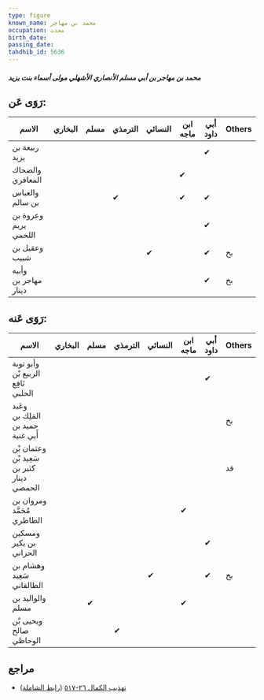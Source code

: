 ```yaml
---
type: figure
known_name: محمد بن مهاجر
occupation: محدث
birth_date:
passing_date:
tahdhib_id: 5636
---
```

##### محمد بن مهاجر بن أبي مسلم الأنصاري الأشهلي مولى أسماء بنت يزيد

## رَوَى عَن:
| الاسم                | البخاري | مسلم | الترمذي | النسائي | ابن ماجه | أبي داود | Others |
| -------------------- | ------- | ---- | ------- | ------- | -------- | -------- | ------ |
| ربيعة بن يزيد        |         |      |         |         |          | ✔        |        |
| والضحاك المعافري     |         |      |         |         | ✔        |          |        |
| والعباس بن سالم      |         |      | ✔       |         | ✔        | ✔        |        |
| وعروة بن يريم اللخمي |         |      |         |         |          | ✔        |        |
| وعقيل بن شبيب        |         |      |         | ✔       |          | ✔        | بخ     |
| وأبيه مهاجر بن دينار |         |      |         |         |          | ✔        | بخ     |
## رَوَى عَنه:
| الاسم                                      | البخاري | مسلم | الترمذي | النسائي | ابن ماجه | أبي داود | Others |
| ------------------------------------------ | ------- | ---- | ------- | ------- | -------- | -------- | ------ |
| وأبو توبة الربيع بْن نَافِع الحلبي         |         |      |         |         |          | ✔        |        |
| وعَبد المَلِك بن حميد بن أَبي غنية         |         |      |         |         |          |          | بخ     |
| وعثمان بْن سَعِيد بْن كثير بن دينار الحمصي |         |      |         |         |          |          | قد     |
| ومروان بن مُحَمَّد الطاطري                 |         |      |         |         | ✔        |          |        |
| ومسكين بن بكير الحراني                     |         |      |         |         |          | ✔        |        |
| وهشام بن سَعِيد الطالقاني                  |         |      |         | ✔       |          | ✔        | بخ     |
| والواليد بن مسلم                           |         | ✔    |         |         | ✔        |          |        |
| ويحيى بْن صالح الوحاظي                     |         |      | ✔       |         |          |          |        |
## مراجع
- [تهذيب الكمال ٢٦-٥١٧](obsidian://open?vault=Tahdhib-al-Kamal&file=Figures/٥٦٣٦-محمد%20بن%20مهاجر%20بن%20أبي%20مسلم%20الأنصاري%20الأشهلي%20مولى%20أسماء%20بنت%20يزيد) ([رابط الشاملة](https://shamela.ws/book/3722/14265))
